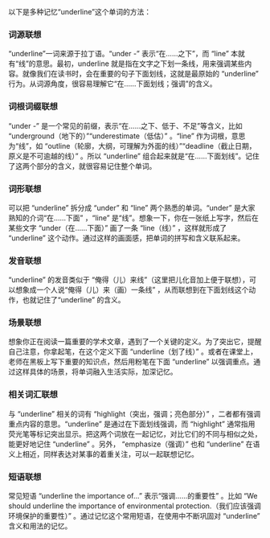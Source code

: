 以下是多种记忆“underline”这个单词的方法：

### 词源联想
 “underline”一词来源于拉丁语。“under -” 表示“在……之下”，而 “line” 本就有“线”的意思。最初，underline 就是指在文字之下划一条线，用来强调某些内容。就像我们在读书时，会在重要的句子下面划线，这就是最原始的 “underline” 行为。从词源角度，很容易理解它“在……下面划线；强调”的含义。 

### 词根词缀联想
 “under -” 是一个常见的前缀，表示“在……之下、低于、不足”等含义，比如 “underground（地下的）”“underestimate（低估）” 。“line” 作为词根，意思为“线”，如 “outline（轮廓，大纲，可理解为外面的线）”“deadline（截止日期，原义是不可逾越的线）” 。所以 “underline” 组合起来就是“在……下面划线”。记住了这两个部分的含义，就很容易记住整个单词。

### 词形联想
可以把 “underline” 拆分成 “under” 和 “line” 两个熟悉的单词。“under” 是大家熟知的介词“在……下面” ，“line” 是“线”。想象一下，你在一张纸上写字，然后在某些文字 “under（在……下面）” 画了一条 “line（线）” ，这样就形成了 “underline” 这个动作。通过这样的画面感，把单词的拼写和含义联系起来。 

### 发音联想
 “underline” 的发音类似于 “俺得（儿）来线”（这里把儿化音加上便于联想），可以想象成一个人说“俺得（儿）来（画）一条线” ，从而联想到在下面划线这个动作，也就记住了“underline” 的含义。 

### 场景联想
想象你正在阅读一篇重要的学术文章，遇到了一个关键的定义。为了突出它，提醒自己注意，你拿起笔，在这个定义下面 “underline（划了线）” 。或者在课堂上，老师在黑板上写下重要的知识点，然后用粉笔在下面 “underline” 以强调重点。通过这样具体的场景，将单词融入生活实际，加深记忆。 

### 相关词汇联想
与 “underline” 相关的词有 “highlight（突出，强调；亮色部分）” ，二者都有强调重点内容的意思。“underline” 是通过在下面划线强调，而 “highlight” 通常指用荧光笔等标记突出显示。把这两个词放在一起记忆，对比它们的不同与相似之处，能更好地记住 “underline” 。另外， “emphasize（强调）” 也和 “underline” 在语义上相近，同样表达对某事的着重关注，可以一起联想记忆。 

### 短语联想
常见短语 “underline the importance of...” 表示“强调……的重要性” 。比如 “We should underline the importance of environmental protection.（我们应该强调环境保护的重要性）” 。通过记忆这个常用短语，在使用中不断巩固对 “underline” 含义和用法的记忆。 